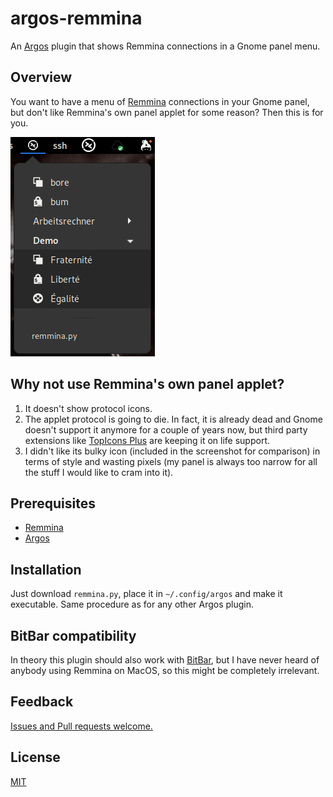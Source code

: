 # argos-remmina

An [Argos](https://github.com/p-e-w/argos) plugin that shows Remmina connections
in a Gnome panel menu.

## Overview

You want to have a menu of [Remmina](https://remmina.org) connections in your Gnome panel,
but don't like Remmina's own panel applet for some reason? Then this is for you.

![Screenshot](images/argos-remmina-screenshot.png)

## Why not use Remmina's own panel applet?

1. It doesn't show protocol icons.
2. The applet protocol is going to die. In fact, it is already dead and Gnome doesn't
   support it anymore for a couple of years now, but third party extensions like
   [TopIcons Plus](https://extensions.gnome.org/extension/1031/topicons/) are keeping it
   on life support.
3. I didn't like its bulky icon (included in the screenshot for comparison) in terms of style
   and wasting pixels (my panel is always too narrow for all the stuff I would like to cram
   into it).

## Prerequisites

- [Remmina](https://remmina.org)
- [Argos](https://github.com/p-e-w/argos)

## Installation

Just download `remmina.py`, place it in `~/.config/argos` and make it executable.
Same procedure as for any other Argos plugin.

## BitBar compatibility

In theory this plugin should also work with [BitBar](https://github.com/matryer/bitbar),
but I have never heard of anybody using Remmina on MacOS, so this might be completely
irrelevant.

## Feedback

[Issues and Pull requests welcome.](https://github.com/rompe/argos-remmina)

## License

[MIT](LICENSE)
